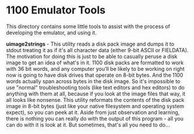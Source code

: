 1100 Emulator Tools
===================

This directory contains some little tools to assist with the process of
developing the emulator, and using it.

**uimage2strings** - This utility reads a disk pack image and dumps it
to stdout treating it as if it's all character data (either 9-bit ASCII
or FIELDATA).  The motivation for doing this is just to be able to
casually peruse a disk image to get an idea of what's in it.  1100
disk packs are formatted to work with 36 bit words, and any computer
you'll be likely to be working on right now is going to have disk drives
that operate on 8-bit bytes.  And the 1100 words actually span across
bytes in the disk image.  So it's impossible to use "normal" troubleshooting
tools (like text editors and hex editors) to do anything with them at all,
because if you look at the image files that way, it all looks like
nonsense.  This utility reformats the contents of the disk pack
image in 8-bit bytes (just like your native filesystem and operating
system expect), so you can peek at it.  Aside from just observation
and learning, there is nothing you can really do with the output of
this program - all you can do with it is look at it.  But sometimes,
that's all you need to do...
